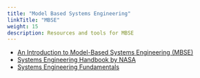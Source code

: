 ```yaml
---
title: "Model Based Systems Engineering"
linkTitle: "MBSE"
weight: 15
description: Resources and tools for MBSE
---
```


* [An Introduction to Model-Based Systems Engineering (MBSE)](https://insights.sei.cmu.edu/blog/introduction-model-based-systems-engineering-mbse/)
* [Systems Engineering Handbook by NASA](https://www.nasa.gov/seh/2-fundamentals)
* [Systems Engineering Fundamentals](https://ocw.mit.edu/courses/aeronautics-and-astronautics/16-885j-aircraft-systems-engineering-fall-2005/readings/sefguide_01_01.pdf)

